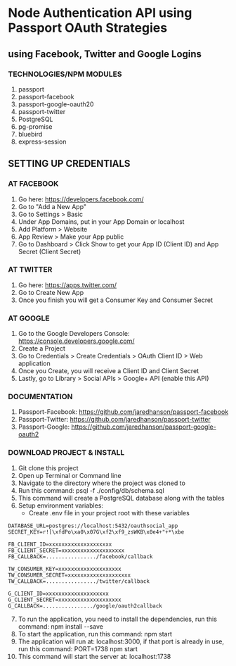 
# Node Authentication API using Passport OAuth Strategies
## using Facebook, Twitter and Google Logins

### TECHNOLOGIES/NPM MODULES
1. passport
2. passport-facebook
3. passport-google-oauth20
4. passport-twitter
5. PostgreSQL
6. pg-promise
7. bluebird
8. express-session

## SETTING UP CREDENTIALS

### AT FACEBOOK
1. Go here: https://developers.facebook.com/
2. Go to "Add a New App"
3. Go to Settings > Basic
4. Under App Domains, put in your App Domain or localhost
5. Add Platform > Website
6. App Review > Make your App public
7. Go to Dashboard > Click Show to get your App ID (Client ID) and App Secret (Client Secret)

### AT TWITTER
1. Go here: https://apps.twitter.com/
2. Go to Create New App
3. Once you finish you will get a Consumer Key and Consumer Secret

### AT GOOGLE
1. Go to the Google Developers Console: https://console.developers.google.com/
2. Create a Project
3. Go to Credentials > Create Credentials > OAuth Client ID > Web application
4. Once you Create, you will receive a Client ID and Client Secret
5. Lastly, go to Library > Social APIs > Google+ API (enable this API)

### DOCUMENTATION
1. Passport-Facebook: https://github.com/jaredhanson/passport-facebook
2. Passport-Twitter: https://github.com/jaredhanson/passport-twitter
3. Passport-Google: https://github.com/jaredhanson/passport-google-oauth2

### DOWNLOAD PROJECT & INSTALL
1. Git clone this project
2. Open up Terminal or Command line
3. Navigate to the directory where the project was cloned to
4. Run this command: psql -f ./config/db/schema.sql
5. This command will create a PostgreSQL database along with the tables
6. Setup environment variables:
    * Create .env file in your project root with these variables
```
DATABASE_URL=postgres://localhost:5432/oauthsocial_app
SECRET_KEY=r![\xfdPo\xa0\x07G\xf2\xf9_zsWKB\x0e4+"+*\xbe

FB_CLIENT_ID=xxxxxxxxxxxxxxxxxxxx
FB_CLIENT_SECRET=xxxxxxxxxxxxxxxxxxxx
FB_CALLBACK=................/facebook/callback

TW_CONSUMER_KEY=xxxxxxxxxxxxxxxxxxxx
TW_CONSUMER_SECRET=xxxxxxxxxxxxxxxxxxxx
TW_CALLBACK=................/twitter/callback

G_CLIENT_ID=xxxxxxxxxxxxxxxxxxxx
G_CLIENT_SECRET=xxxxxxxxxxxxxxxxxxxx
G_CALLBACK=................/google/oauth2callback
```
7. To run the application, you need to install the dependencies, run this command: npm install --save
8. To start the application, run this command: npm start
9. The application will run at: localhost:3000, if that port is already in use, run this command: PORT=1738 npm start
10. This command will start the server at: localhost:1738